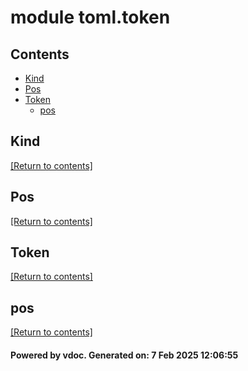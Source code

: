 # module toml.token


## Contents
- [Kind](#Kind)
- [Pos](#Pos)
- [Token](#Token)
  - [pos](#pos)

## Kind
[[Return to contents]](#Contents)

## Pos
[[Return to contents]](#Contents)

## Token
[[Return to contents]](#Contents)

## pos
[[Return to contents]](#Contents)

#### Powered by vdoc. Generated on: 7 Feb 2025 12:06:55

